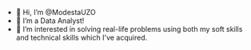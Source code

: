 - 👋 Hi, I’m @ModestaUZO
- 👀 I’m a Data Analyst!
- 🌱 I’m interested in solving real-life problems using both my soft skills and technical skills which I've acquired.
<!---
ModestaUZO/ModestaUZO is a ✨ special ✨ repository because its `README.md` (this file) appears on your GitHub profile.
You can click the Preview link to take a look at your changes.
--->
